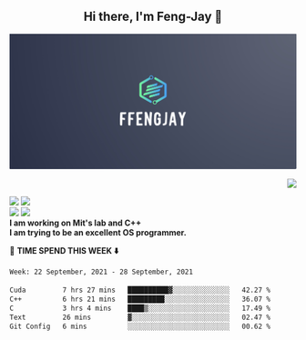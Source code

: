 <h2 align="center"> Hi there, I'm Feng-Jay 👋 </h2>  

![](https://github.com/Feng-Jay/DataStruct/blob/master/Image/1.png)  

<img align="right" src="https://github-readme-stats.vercel.app/api?username=Feng-Jay&show_icons=true&icon_color=CE1D2D&text_color=718096&bg_color=ffffff&hide_title=true" />


&emsp;

![](https://visitor-badge.glitch.me/badge?page_id=Feng-Jay.readme)
![](https://img.shields.io/badge/Concentrate-Cpp-blue)  
![](https://img.shields.io/badge/Rust-primer-orange)
![](https://img.shields.io/badge/Target-OS-9cf)  
**I am working on Mit's lab and C++**  
**I am trying to be an excellent OS programmer.**  


📘 **TIME SPEND THIS WEEK ⬇️**
<!--START_SECTION:waka-->
```text
Week: 22 September, 2021 - 28 September, 2021

Cuda         7 hrs 27 mins   ██████████▓░░░░░░░░░░░░░░   42.27 % 
C++          6 hrs 21 mins   █████████░░░░░░░░░░░░░░░░   36.07 % 
C            3 hrs 4 mins    ████▒░░░░░░░░░░░░░░░░░░░░   17.49 % 
Text         26 mins         ▓░░░░░░░░░░░░░░░░░░░░░░░░   02.47 % 
Git Config   6 mins          ░░░░░░░░░░░░░░░░░░░░░░░░░   00.62 % 
```
<!--END_SECTION:waka-->
